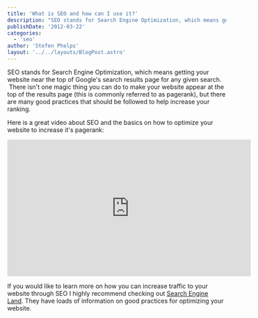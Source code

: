 ```yaml
---
title: 'What is SEO and how can I use it?'
description: "SEO stands for Search Engine Optimization, which means getting your website near the top of Google's search results page for any given search.  There isn't one magic thing you can do to make your website appear"
publishDate: '2012-03-22'
categories:
  - 'seo'
author: 'Stefen Phelps'
layout: '../../layouts/BlogPost.astro'
---
```


SEO stands for Search Engine Optimization, which means getting your website near the top of Google's search results page for any given search.  There isn't one magic thing you can do to make your website appear at the top of the results page (this is commonly referred to as pagerank), but there are many good practices that should be followed to help increase your ranking.

Here is a great video about SEO and the basics on how to optimize your website to increase it's pagerank:

<iframe width="560" height="315" src="https://www.youtube.com/embed/hF515-0Tduk" title="YouTube video player" frameborder="0" allow="accelerometer; autoplay; clipboard-write; encrypted-media; gyroscope; picture-in-picture" allowfullscreen></iframe>

If you would like to learn more on how you can increase traffic to your website through SEO I highly recommend checking out [Search Engine Land](http://searchengineland.com/). They have loads of information on good practices for optimizing your website.
